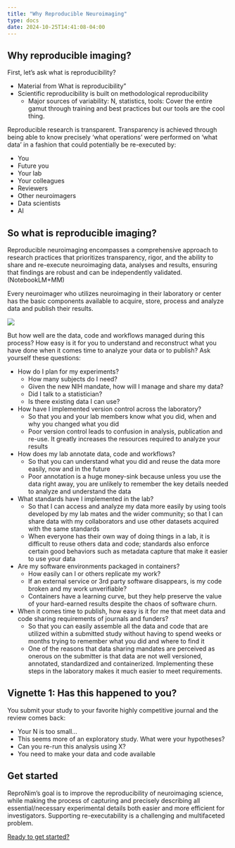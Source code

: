 ```yaml
---
title: "Why Reproducible Neuroimaging"
type: docs
date: 2024-10-25T14:41:08-04:00
---
```


## Why reproducible imaging?

First, let’s ask what is reproducibility?

- Material from What is reproducibility”
- Scientific reproducibility is built on methodological reproducibility
    - Major sources of variability:  N, statistics, tools:  Cover the entire gamut through training and best practices but our tools are the cool thing.

Reproducible research is transparent. Transparency is achieved through being able to know precisely ‘what operations’ were performed on ‘what data’ in a fashion that could potentially be re-executed by:
- You
- Future you
- Your lab
- Your colleagues
- Reviewers
- Other neuroimagers
- Data scientists
- AI

## So what is reproducible imaging?

Reproducible neuroimaging encompasses a comprehensive approach to research practices that prioritizes transparency, rigor, and the ability to share and re-execute neuroimaging data, analyses and results,  ensuring that findings are robust and can be independently validated. (NotebookLM+MM)

Every neuroimager who utilizes neuroimaging in their laboratory or center has the basic components available to acquire, store, process and analyze data and publish their results.

![](/images/data_flow.jpeg)

But how well are the data, code and workflows managed during this process? How easy is it for you to understand and reconstruct what you have done when it comes time to analyze your data or to publish?   Ask yourself these questions:

- How do I plan for my experiments?
    - How many subjects do I need?
    - Given the new NIH mandate, how will I manage and share my data?
    - Did I talk to a statistician?
    - Is there existing data I can use?
- How have I implemented version control across the laboratory?
    - So that you and your lab members know what you did, when and why you changed what you did
    - Poor version control leads to confusion in analysis, publication and re-use.  It greatly increases the resources required to analyze your results
- How does my lab annotate data, code and workflows?
    - So that you can understand what you did and reuse the data more easily, now and in the future
    - Poor annotation is a huge money-sink because unless you use the data right away, you are unlikely to remember the key details needed to analyze and understand the data
- What standards have I implemented in the lab?
    - So that I can access and analyze my data more easily by using tools developed by my lab mates and the wider community;  so that I can share data with my collaborators and use other datasets acquired with the same standards
    - When everyone has their own way of doing things in a lab, it is difficult to reuse others data and code;  standards also enforce certain good behaviors such as metadata capture that make it easier to use your data
- Are my software environments packaged in containers?
    - How easily can I or others replicate my work?
    - If an external service or 3rd party software disappears, is my code broken and my work unverifiable?
    - Containers have a learning curve, but they help preserve the value of your hard-earned results despite the chaos of software churn.
- When it comes time to publish, how easy is it for me that meet data and code sharing requirements of journals and funders?
    - So that you can easily assemble all the data and code that are utilized within a submitted study without having to spend weeks or months trying to remember what you did and where to find it
    - One of the reasons that data sharing mandates are perceived as onerous on the submitter is that data are not well versioned, annotated, standardized and containerized.  Implementing these steps in the laboratory makes it much easier to meet requirements.

## Vignette 1: Has this happened to you?

You submit your study to your favorite highly competitive journal and the review comes back:  
- Your N is too small…  
- This seems more of an exploratory study.  What were your hypotheses?
- Can you re-run this analysis using X?
- You need to make your data and code available

## Get started

ReproNim’s goal is to improve the reproducibility of neuroimaging science, while making the process of capturing and precisely describing all essential/necessary experimental details both easier and more efficient for investigators. Supporting re-executability is a challenging and multifaceted problem. 

[Ready to get started?](/getting-started/index.html)
